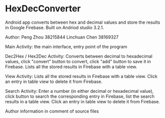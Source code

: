 # HexDecConverter
Android app converts between hex and decimal values and store the results in Google Firebase. Built on Andriod studio 3.2.1.

Author:
Peng Zhou 38215844
Linchuan Chen 38169327

Main Activity:
    the main interface, entry point of the program
   
Dec2Hex / Hex2Dec Activity:
    Converts between decimal to hexadecimal values, click "convert" button to convert, click "add" button to save it in Firebase.
    Lists all the stored results in Firebase with a table view.

View Activity:
    Lists all the stored results in Firebase with a table view.
    Click an entry in table view to delete it from Firebase.

Search Activity:
    Enter a number (in either decimal or hexadecimal value), click button to search the corresponding entry in Firebase,
    list the search results in a table view.
    Click an entry in table view to delete it from Firebase.
    
Author information in comment of source files
